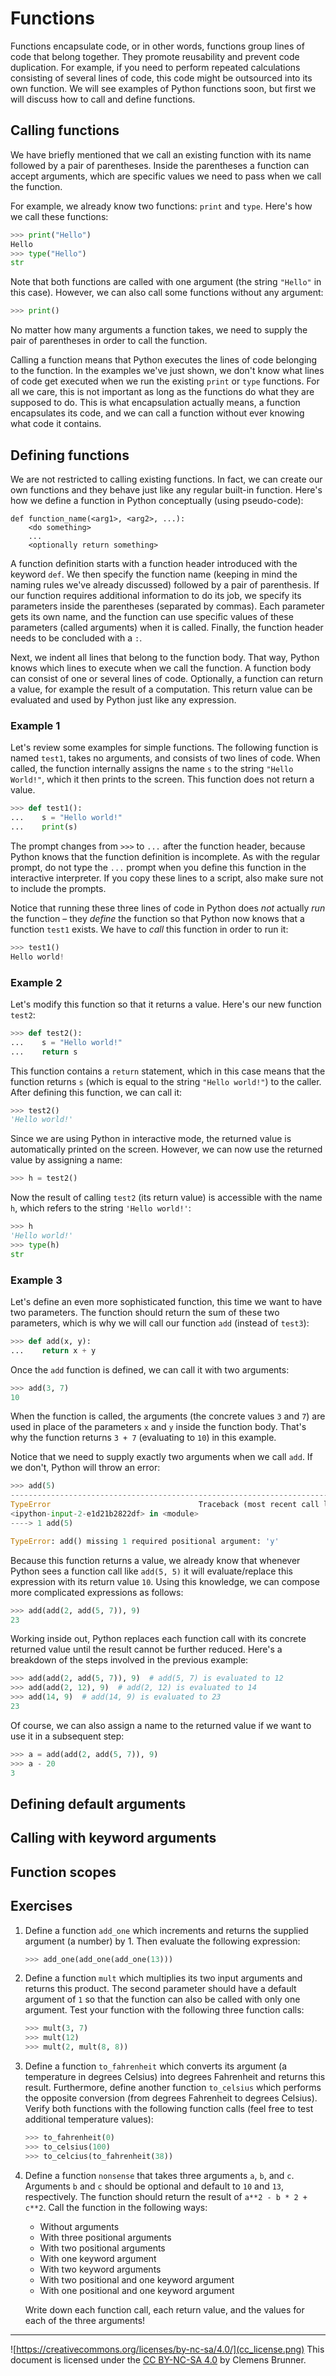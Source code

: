 Functions
=========
Functions encapsulate code, or in other words, functions group lines of code that belong together. They promote reusability and prevent code duplication. For example, if you need to perform repeated calculations consisting of several lines of code, this code might be outsourced into its own function. We will see examples of Python functions soon, but first we will discuss how to call and define functions.

Calling functions
-----------------
We have briefly mentioned that we call an existing function with its name followed by a pair of parentheses. Inside the parentheses a function can accept arguments, which are specific values we need to pass when we call the function.

For example, we already know two functions: `print` and `type`. Here's how we call these functions:

```python
>>> print("Hello")
Hello
>>> type("Hello")
str
```

Note that both functions are called with one argument (the string `"Hello"` in this case). However, we can also call some functions without any argument:

```python
>>> print()

```

No matter how many arguments a function takes, we need to supply the pair of parentheses in order to call the function.

Calling a function means that Python executes the lines of code belonging to the function. In the examples we've just shown, we don't know what lines of code get executed when we run the existing `print` or `type` functions. For all we care, this is not important as long as the functions do what they are supposed to do. This is what encapsulation actually means, a function encapsulates its code, and we can call a function without ever knowing what code it contains.

Defining functions
------------------
We are not restricted to calling existing functions. In fact, we can create our own functions and they behave just like any regular built-in function. Here's how we define a function in Python conceptually (using pseudo-code):

```
def function_name(<arg1>, <arg2>, ...):
    <do something>
    ...
    <optionally return something>
```

A function definition starts with a function header introduced with the keyword `def`. We then specify the function name (keeping in mind the naming rules we've already discussed) followed by a pair of parenthesis. If our function requires additional information to do its job, we specify its parameters inside the parentheses (separated by commas). Each parameter gets its own name, and the function can use specific values of these parameters (called arguments) when it is called. Finally, the function header needs to be concluded with a `:`.

Next, we indent all lines that belong to the function body. That way, Python knows which lines to execute when we call the function. A function body can consist of one or several lines of code. Optionally, a function can return a value, for example the result of a computation. This return value can be evaluated and used by Python just like any expression.

### Example 1
Let's review some examples for simple functions. The following function is named `test1`, takes no arguments, and consists of two lines of code. When called, the function internally assigns the name `s` to the string `"Hello World!"`, which it then prints to the screen. This function does not return a value.

```python
>>> def test1():
...    s = "Hello world!"
...    print(s)
```

The prompt changes from `>>>` to `...` after the function header, because Python knows that the function definition is incomplete. As with the regular prompt, do not type the `...` prompt when you define this function in the interactive interpreter. If you copy these lines to a script, also make sure not to include the prompts.

Notice that running these three lines of code in Python does *not* actually *run* the function &ndash; they *define* the function so that Python now knows that a function `test1` exists. We have to *call* this function in order to run it:

```python
>>> test1()
Hello world!
```

### Example 2
Let's modify this function so that it returns a value. Here's our new function `test2`:

```python
>>> def test2():
...    s = "Hello world!"
...    return s
```

This function contains a `return` statement, which in this case means that the function returns `s` (which is equal to the string `"Hello world!"`) to the caller. After defining this function, we can call it:

```python
>>> test2()
'Hello world!'
```

Since we are using Python in interactive mode, the returned value is automatically printed on the screen. However, we can now use the returned value by assigning a name:

```python
>>> h = test2()
```

Now the result of calling `test2` (its return value) is accessible with the name `h`, which refers to the string `'Hello world!'`:

```python
>>> h
'Hello world!'
>>> type(h)
str
```

### Example 3
Let's define an even more sophisticated function, this time we want to have two parameters. The function should return the sum of these two parameters, which is why we will call our function `add` (instead of `test3`):

```python
>>> def add(x, y):
...    return x + y
```

Once the `add` function is defined, we can call it with two arguments:

```python
>>> add(3, 7)
10
```

When the function is called, the arguments (the concrete values `3` and `7`) are used in place of the parameters `x` and `y` inside the function body. That's why the function returns `3 + 7` (evaluating to `10`) in this example.

Notice that we need to supply exactly two arguments when we call `add`. If we don't, Python will throw an error:

```python
>>> add(5)
---------------------------------------------------------------------------
TypeError                                 Traceback (most recent call last)
<ipython-input-2-e1d21b2822df> in <module>
----> 1 add(5)

TypeError: add() missing 1 required positional argument: 'y'
```

Because this function returns a value, we already know that whenever Python sees a function call like `add(5, 5)` it will evaluate/replace this expression with its return value `10`. Using this knowledge, we can compose more complicated expressions as follows:

```python
>>> add(add(2, add(5, 7)), 9)
23
```

Working inside out, Python replaces each function call with its concrete returned value until the result cannot be further reduced. Here's a breakdown of the steps involved in the previous example:

```python
>>> add(add(2, add(5, 7)), 9)  # add(5, 7) is evaluated to 12
>>> add(add(2, 12), 9)  # add(2, 12) is evaluated to 14
>>> add(14, 9)  # add(14, 9) is evaluated to 23
23
```

Of course, we can also assign a name to the returned value if we want to use it in a subsequent step:

```python
>>> a = add(add(2, add(5, 7)), 9)
>>> a - 20
3
```

Defining default arguments
--------------------------

Calling with keyword arguments
------------------------------

Function scopes
---------------


Exercises
---------
1. Define a function `add_one` which increments and returns the supplied argument (a number) by 1. Then evaluate the following expression:
   ```python
   >>> add_one(add_one(add_one(13)))
   ```
2. Define a function `mult` which multiplies its two input arguments and returns this product. The second parameter should have a default argument of `1` so that the function can also be called with only one argument. Test your function with the following three function calls:
   ```python
   >>> mult(3, 7)
   >>> mult(12)
   >>> mult(2, mult(8, 8))
   ```
3. Define a function `to_fahrenheit` which converts its argument (a temperature in degrees Celsius) into degrees Fahrenheit and returns this result. Furthermore, define another function `to_celsius` which performs the opposite conversion (from degrees Fahrenheit to degrees Celsius). Verify both functions with the following function calls (feel free to test additional temperature values):
   ```python
   >>> to_fahrenheit(0)
   >>> to_celsius(100)
   >>> to_celcius(to_fahrenheit(38))
   ```
4. Define a function `nonsense` that takes three arguments `a`, `b`, and `c`. Arguments `b` and `c` should be optional and default to `10` and `13`, respectively. The function should return the result of `a**2 - b * 2 + c**2`. Call the function in the following ways:

   - Without arguments
   - With three positional arguments
   - With two positional arguments
   - With one keyword argument
   - With two keyword arguments
   - With two positional and one keyword argument
   - With one positional and one keyword argument

   Write down each function call, each return value, and the values for each of the three arguments!

---
![https://creativecommons.org/licenses/by-nc-sa/4.0/](cc_license.png) This document is licensed under the [CC BY-NC-SA 4.0](https://creativecommons.org/licenses/by-nc-sa/4.0/) by Clemens Brunner.